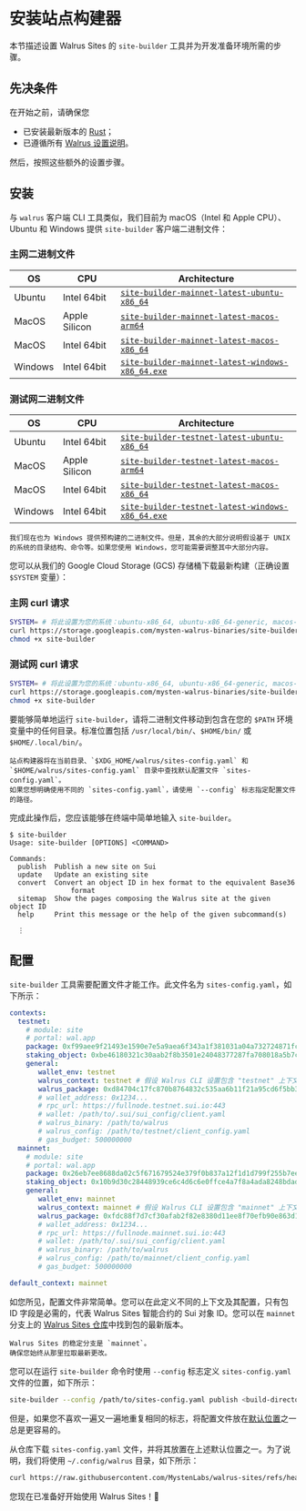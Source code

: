 # 安装站点构建器

本节描述设置 Walrus Sites 的 `site-builder` 工具并为开发准备环境所需的步骤。

## 先决条件

在开始之前，请确保您

- 已安装最新版本的 [Rust](https://www.rust-lang.org/tools/install)；
- 已遵循所有 [Walrus 设置说明](../usage/setup_zh.md)。

然后，按照这些额外的设置步骤。

## 安装

与 `walrus` 客户端 CLI 工具类似，我们目前为 macOS（Intel 和 Apple CPU）、Ubuntu 和 Windows 提供 `site-builder` 客户端二进制文件：

### 主网二进制文件

| OS      | CPU                   | Architecture |
|---------|-----------------------|-----------------------------------------------------------------------------------------------------------------------------------|
| Ubuntu  | Intel 64bit           | [`site-builder-mainnet-latest-ubuntu-x86_64`](https://storage.googleapis.com/mysten-walrus-binaries/site-builder-mainnet-latest-ubuntu-x86_64)                |
| MacOS   | Apple Silicon         | [`site-builder-mainnet-latest-macos-arm64`](https://storage.googleapis.com/mysten-walrus-binaries/site-builder-mainnet-latest-macos-arm64)                    |
| MacOS   | Intel 64bit           | [`site-builder-mainnet-latest-macos-x86_64`](https://storage.googleapis.com/mysten-walrus-binaries/site-builder-mainnet-latest-macos-x86_64)                  |
| Windows | Intel 64bit           | [`site-builder-mainnet-latest-windows-x86_64.exe`](https://storage.googleapis.com/mysten-walrus-binaries/site-builder-mainnet-latest-windows-x86_64.exe)      |

### 测试网二进制文件

| OS      | CPU                   | Architecture |
|---------|-----------------------|-----------------------------------------------------------------------------------------------------------------------------------|
| Ubuntu  | Intel 64bit           | [`site-builder-testnet-latest-ubuntu-x86_64`](https://storage.googleapis.com/mysten-walrus-binaries/site-builder-testnet-latest-ubuntu-x86_64)                |
| MacOS   | Apple Silicon         | [`site-builder-testnet-latest-macos-arm64`](https://storage.googleapis.com/mysten-walrus-binaries/site-builder-testnet-latest-macos-arm64)                    |
| MacOS   | Intel 64bit           | [`site-builder-testnet-latest-macos-x86_64`](https://storage.googleapis.com/mysten-walrus-binaries/site-builder-testnet-latest-macos-x86_64)                  |
| Windows | Intel 64bit           | [`site-builder-testnet-latest-windows-x86_64.exe`](https://storage.googleapis.com/mysten-walrus-binaries/site-builder-testnet-latest-windows-x86_64.exe)      |

```admonish title="Windows"
我们现在也为 Windows 提供预构建的二进制文件。但是，其余的大部分说明假设基于 UNIX 的系统的目录结构、命令等。如果您使用 Windows，您可能需要调整其中大部分内容。
```

您可以从我们的 Google Cloud Storage (GCS) 存储桶下载最新构建（正确设置 `$SYSTEM` 变量）：

### 主网 curl 请求

``` sh
SYSTEM= # 将此设置为您的系统：ubuntu-x86_64, ubuntu-x86_64-generic, macos-x86_64, macos-arm64, windows-x86_64.exe
curl https://storage.googleapis.com/mysten-walrus-binaries/site-builder-mainnet-latest-$SYSTEM -o site-builder
chmod +x site-builder
```

### 测试网 curl 请求

``` sh
SYSTEM= # 将此设置为您的系统：ubuntu-x86_64, ubuntu-x86_64-generic, macos-x86_64, macos-arm64, windows-x86_64.exe
curl https://storage.googleapis.com/mysten-walrus-binaries/site-builder-testnet-latest-$SYSTEM -o site-builder
chmod +x site-builder
```

要能够简单地运行 `site-builder`，请将二进制文件移动到包含在您的 `$PATH` 环境变量中的任何目录。标准位置包括 `/usr/local/bin/`、`$HOME/bin/` 或 `$HOME/.local/bin/`。

```admonish note
站点构建器将在当前目录、`$XDG_HOME/walrus/sites-config.yaml` 和 `$HOME/walrus/sites-config.yaml` 目录中查找默认配置文件 `sites-config.yaml`。
如果您想明确使用不同的 `sites-config.yaml`，请使用 `--config` 标志指定配置文件的路径。
```

完成此操作后，您应该能够在终端中简单地输入 `site-builder`。

```terminal
$ site-builder
Usage: site-builder [OPTIONS] <COMMAND>

Commands:
  publish  Publish a new site on Sui
  update   Update an existing site
  convert  Convert an object ID in hex format to the equivalent Base36
               format
  sitemap  Show the pages composing the Walrus site at the given object ID
  help     Print this message or the help of the given subcommand(s)

  ⋮
```

## 配置

`site-builder` 工具需要配置文件才能工作。此文件名为 `sites-config.yaml`，如下所示：

```yaml
contexts:
  testnet:
    # module: site
    # portal: wal.app
    package: 0xf99aee9f21493e1590e7e5a9aea6f343a1f381031a04a732724871fc294be799
    staking_object: 0xbe46180321c30aab2f8b3501e24048377287fa708018a5b7c2792b35fe339ee3
    general:
       wallet_env: testnet
       walrus_context: testnet # 假设 Walrus CLI 设置包含 "testnet" 上下文的多配置。
       walrus_package: 0xd84704c17fc870b8764832c535aa6b11f21a95cd6f5bb38a9b07d2cf42220c66
       # wallet_address: 0x1234...
       # rpc_url: https://fullnode.testnet.sui.io:443
       # wallet: /path/to/.sui/sui_config/client.yaml
       # walrus_binary: /path/to/walrus
       # walrus_config: /path/to/testnet/client_config.yaml
       # gas_budget: 500000000
  mainnet:
    # module: site
    # portal: wal.app
    package: 0x26eb7ee8688da02c5f671679524e379f0b837a12f1d1d799f255b7eea260ad27
    staking_object: 0x10b9d30c28448939ce6c4d6c6e0ffce4a7f8a4ada8248bdad09ef8b70e4a3904
    general:
       wallet_env: mainnet
       walrus_context: mainnet # 假设 Walrus CLI 设置包含 "mainnet" 上下文的多配置。
       walrus_package: 0xfdc88f7d7cf30afab2f82e8380d11ee8f70efb90e863d1de8616fae1bb09ea77
       # wallet_address: 0x1234...
       # rpc_url: https://fullnode.mainnet.sui.io:443
       # wallet: /path/to/.sui/sui_config/client.yaml
       # walrus_binary: /path/to/walrus
       # walrus_config: /path/to/mainnet/client_config.yaml
       # gas_budget: 500000000

default_context: mainnet
```

如您所见，配置文件非常简单。您可以在此定义不同的上下文及其配置，只有包 ID 字段是必需的，代表 Walrus Sites 智能合约的 Sui 对象 ID。您可以在 `mainnet` 分支上的 [Walrus Sites 仓库](https://github.com/MystenLabs/walrus-sites/tree/mainnet)中找到包的最新版本。

```admonish danger title="Walrus Sites 稳定分支"
Walrus Sites 的稳定分支是 `mainnet`。
确保您始终从那里拉取最新更改。
```

您可以在运行 `site-builder` 命令时使用 `--config` 标志定义 `sites-config.yaml` 文件的位置，如下所示：

``` sh
site-builder --config /path/to/sites-config.yaml publish <build-directory-of-a-site>
```

但是，如果您不喜欢一遍又一遍地重复相同的标志，将配置文件放在[默认位置](./tutorial-install_zh.md#admonition-note)之一总是更容易的。

从仓库下载 `sites-config.yaml` 文件，并将其放置在上述默认位置之一。为了说明，我们将使用 `~/.config/walrus` 目录，如下所示：

```sh
curl https://raw.githubusercontent.com/MystenLabs/walrus-sites/refs/heads/mainnet/sites-config.yaml -o ~/.config/walrus/sites-config.yaml
```

您现在已准备好开始使用 Walrus Sites！🎉